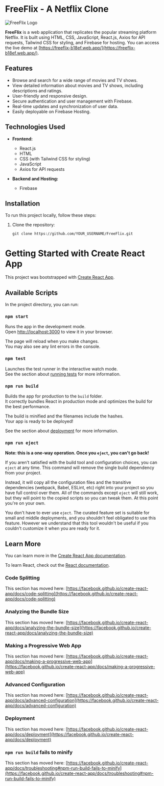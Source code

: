 # FreeFlix - A Netflix Clone

![FreeFlix Logo]([https://your-website.com/path-to-your-logo.png](https://www.google.com/url?sa=i&url=https%3A%2F%2Fbranditechture.agency%2Fbrand-logos%2Fdownload%2Fnetflix%2F&psig=AOvVaw2NfCddKb8jmLJIjgWryjXj&ust=1696540661430000&source=images&cd=vfe&opi=89978449&ved=0CBEQjRxqFwoTCJDPrs2o3YEDFQAAAAAdAAAAABAE))

**FreeFlix** is a web application that replicates the popular streaming platform Netflix. It is built using HTML, CSS, JavaScript, React.js, Axios for API requests, Tailwind CSS for styling, and Firebase for hosting. You can access the live demo at [https://freeflix-b18ef.web.app/](https://freeflix-b18ef.web.app/).

## Features

- Browse and search for a wide range of movies and TV shows.
- View detailed information about movies and TV shows, including descriptions and ratings.
- User-friendly and responsive design.
- Secure authentication and user management with Firebase.
- Real-time updates and synchronization of user data.
- Easily deployable on Firebase Hosting.

## Technologies Used

- **Frontend:**
  - React.js
  - HTML
  - CSS (with Tailwind CSS for styling)
  - JavaScript
  - Axios for API requests

- **Backend and Hosting:**
  - Firebase

## Installation

To run this project locally, follow these steps:

1. Clone the repository:

   ```shell
   git clone https://github.com/YOUR_USERNAME/FreeFlix.git

# Getting Started with Create React App

This project was bootstrapped with [Create React App](https://github.com/facebook/create-react-app).

## Available Scripts

In the project directory, you can run:

### `npm start`

Runs the app in the development mode.\
Open [http://localhost:3000](http://localhost:3000) to view it in your browser.

The page will reload when you make changes.\
You may also see any lint errors in the console.

### `npm test`

Launches the test runner in the interactive watch mode.\
See the section about [running tests](https://facebook.github.io/create-react-app/docs/running-tests) for more information.

### `npm run build`

Builds the app for production to the `build` folder.\
It correctly bundles React in production mode and optimizes the build for the best performance.

The build is minified and the filenames include the hashes.\
Your app is ready to be deployed!

See the section about [deployment](https://facebook.github.io/create-react-app/docs/deployment) for more information.

### `npm run eject`

**Note: this is a one-way operation. Once you `eject`, you can't go back!**

If you aren't satisfied with the build tool and configuration choices, you can `eject` at any time. This command will remove the single build dependency from your project.

Instead, it will copy all the configuration files and the transitive dependencies (webpack, Babel, ESLint, etc) right into your project so you have full control over them. All of the commands except `eject` will still work, but they will point to the copied scripts so you can tweak them. At this point you're on your own.

You don't have to ever use `eject`. The curated feature set is suitable for small and middle deployments, and you shouldn't feel obligated to use this feature. However we understand that this tool wouldn't be useful if you couldn't customize it when you are ready for it.

## Learn More

You can learn more in the [Create React App documentation](https://facebook.github.io/create-react-app/docs/getting-started).

To learn React, check out the [React documentation](https://reactjs.org/).

### Code Splitting

This section has moved here: [https://facebook.github.io/create-react-app/docs/code-splitting](https://facebook.github.io/create-react-app/docs/code-splitting)

### Analyzing the Bundle Size

This section has moved here: [https://facebook.github.io/create-react-app/docs/analyzing-the-bundle-size](https://facebook.github.io/create-react-app/docs/analyzing-the-bundle-size)

### Making a Progressive Web App

This section has moved here: [https://facebook.github.io/create-react-app/docs/making-a-progressive-web-app](https://facebook.github.io/create-react-app/docs/making-a-progressive-web-app)

### Advanced Configuration

This section has moved here: [https://facebook.github.io/create-react-app/docs/advanced-configuration](https://facebook.github.io/create-react-app/docs/advanced-configuration)

### Deployment

This section has moved here: [https://facebook.github.io/create-react-app/docs/deployment](https://facebook.github.io/create-react-app/docs/deployment)

### `npm run build` fails to minify

This section has moved here: [https://facebook.github.io/create-react-app/docs/troubleshooting#npm-run-build-fails-to-minify](https://facebook.github.io/create-react-app/docs/troubleshooting#npm-run-build-fails-to-minify)
